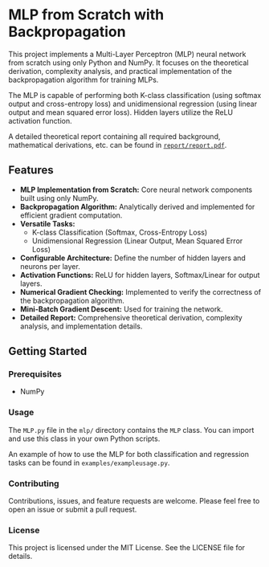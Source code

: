 # MLP from Scratch with Backpropagation

This project implements a Multi-Layer Perceptron (MLP) neural network from scratch using only Python and NumPy. It focuses on the theoretical derivation, complexity analysis, and practical implementation of the backpropagation algorithm for training MLPs.

The MLP is capable of performing both K-class classification (using softmax output and cross-entropy loss) and unidimensional regression (using linear output and mean squared error loss). Hidden layers utilize the ReLU activation function.

A detailed theoretical report containing all required background, mathematical derivations, etc. can be found in [`report/report.pdf`](https://github.com/joanAcero/mlp-from-scratch-backpropagation/blob/main/report/Report.pdf). 

## Features

*   **MLP Implementation from Scratch:** Core neural network components built using only NumPy.
*   **Backpropagation Algorithm:** Analytically derived and implemented for efficient gradient computation.
*   **Versatile Tasks:**
    *   K-class Classification (Softmax, Cross-Entropy Loss)
    *   Unidimensional Regression (Linear Output, Mean Squared Error Loss)
*   **Configurable Architecture:** Define the number of hidden layers and neurons per layer.
*   **Activation Functions:** ReLU for hidden layers, Softmax/Linear for output layers.
*   **Numerical Gradient Checking:** Implemented to verify the correctness of the backpropagation algorithm.
*   **Mini-Batch Gradient Descent:** Used for training the network.
*   **Detailed Report:** Comprehensive theoretical derivation, complexity analysis, and implementation details.

## Getting Started

### Prerequisites

*   NumPy


### Usage

The `MLP.py` file in the `mlp/` directory contains the `MLP` class. You can import and use this class in your own Python scripts.

An example of how to use the MLP for both classification and regression tasks can be found in `examples/exampleusage.py`.


### Contributing
Contributions, issues, and feature requests are welcome. Please feel free to open an issue or submit a pull request.

### License
This project is licensed under the MIT License. See the LICENSE file for details.

